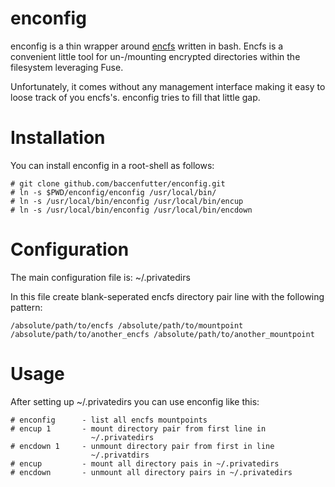 enconfig
========

enconfig is a  thin wrapper around [encfs] written in bash. Encfs is a
convenient little tool for un-/mounting encrypted directories within the
filesystem leveraging Fuse.

Unfortunately, it comes without any management interface making it easy
to loose track of you encfs's. enconfig tries to fill that little gap.


Installation
============

You can install enconfig in a root-shell as follows:

    # git clone github.com/baccenfutter/enconfig.git
    # ln -s $PWD/enconfig/enconfig /usr/local/bin/
    # ln -s /usr/local/bin/enconfig /usr/local/bin/encup
    # ln -s /usr/local/bin/enconfig /usr/local/bin/encdown


Configuration
=============

The main configuration file is: ~/.privatedirs

In this file create blank-seperated encfs directory pair line with the
following pattern:

    /absolute/path/to/encfs /absolute/path/to/mountpoint
    /absolute/path/to/another_encfs /absolute/path/to/another_mountpoint


Usage
=====

After setting up ~/.privatedirs you can use enconfig like this:

    # enconfig      - list all encfs mountpoints
    # encup 1       - mount directory pair from first line in
                      ~/.privatedirs
    # encdown 1     - unmount directory pair from first in line
                      ~/.privatdirs
    # encup         - mount all directory pais in ~/.privatedirs
    # encdown       - unmount all directory pairs in ~/.privatedirs


[encfs]: http://www.arg0.net/encfs
